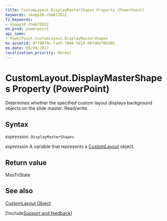 ```yaml
---
title: CustomLayout.DisplayMasterShapes Property (PowerPoint)
keywords: vbapp10.chm672022
f1_keywords:
- vbapp10.chm672022
ms.prod: powerpoint
api_name:
- PowerPoint.CustomLayout.DisplayMasterShapes
ms.assetid: 07790f9c-fad7-7086-5d18-80fd6bf0658b
ms.date: 06/08/2017
localization_priority: Normal
---
```



# CustomLayout.DisplayMasterShapes Property (PowerPoint)

Determines whether the specified custom layout displays background objects on the slide master. Read/write.


## Syntax

 _expression_. `DisplayMasterShapes`

_expression_ A variable that represents a [CustomLayout](./PowerPoint.CustomLayout.md) object.


## Return value

MsoTriState


## See also


[CustomLayout Object](PowerPoint.CustomLayout.md)

[!include[Support and feedback](~/includes/feedback-boilerplate.md)]